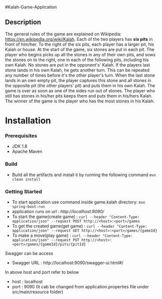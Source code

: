 #Kalah-Game-Application

## Description
 The general rules of the game are explained on Wikipedia: https://en.wikipedia.org/wiki/Kalah. Each of the two players has ​**​six pits​** ​in front of him/her. To the right of the six pits, each player has a larger pit, his Kalah or house. At the start of the game, six stones are put in each pit. 
The player who begins picks up all the stones in any of their own pits, and sows the stones on to the right, one in each of the following pits, including his own Kalah. No stones are put in the opponent's' Kalah. If the players last stone lands in his own Kalah, he gets another turn. This can be repeated any number of times before it's the other player's turn. 
When the last stone lands in an own empty pit, the player captures this stone and all stones in the opposite pit (the other players' pit) and puts them in his own Kalah. 
The game is over as soon as one of the sides run out of stones. The player who still has stones in his/her pits keeps them and puts them in his/hers Kalah. The winner of the game is the player who has the most stones in his Kalah. 

Installation
============

### Prerequisites

 - JDK 1.8
 - Apache Maven

### Build

- Build all the artifacts and install it by running the following command `mvn clean install`
   
### Getting Started
- To start application use command inside game.kalah directory: `mvn spring-boot:run`
- application runs on url : *http://localhost:9090/*
- To start the game(create game) : `curl --header "Content-Type: application/json" --request POST http://<host>:<port>/games`
- To get the created game(get game) : `curl --header "Content-Type: application/json" --request GET http://<host>:<port>/games/{gameId}`
- To make a move(play game) : `curl --header "Content-Type: application/json" --request PUT http://<host>:<port>/games/{gameId}/pits/{pitId}`

Swagger can be access
- Swagger URL : http://localhost:9090/swagger-ui.html#/ 

In above host and port refer to below
- host : localhost
- port : 9090 (It cab be changed from application.properties file under src/main/resource folder)

